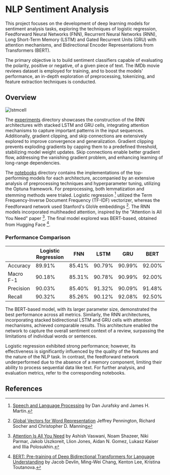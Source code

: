 # NLP Sentiment Analysis

This project focuses on the development of deep learning models for sentiment analysis tasks, exploring the techniques of logistic regression, Feedforward Neural Networks (FNN), Recurrent Neural Networks (RNN), Long Short-Term Memory (LSTM) and Gated Recurrent Units (GRU) with attention mechanisms, and Bidirectional Encoder Representations from Transformers (BERT). 

The primary objective is to build sentiment classifiers capable of evaluating the polarity, positive or negative, of a given piece of text. The IMDb movie reviews dataset is employed for training, and to boost the models' performance, an in-depth exploration of preprocessing, tokenizing, and feature extraction techniques is conducted.

## Overview

![lstmcell](https://github.com/Themiscodes/NLP-Sentiment-Analysis/assets/73662635/db808618-fc20-4105-b85d-dd7a6eda475b)

The [experiments](experiments/) directory showcases the construction of the RNN architectures with stacked LSTM and GRU cells, integrating attention mechanisms to capture important patterns in the input sequences. Additionally, gradient clipping, and skip connections are extensively explored to improve convergence and generalization. Gradient clipping prevents exploding gradients by capping them to a predefined threshold, stabilizing model weight updates. Skip connections enable better gradient flow, addressing the vanishing gradient problem, and enhancing learning of long-range dependencies.

The [notebooks](notebooks/) directory contains the implementations of the top-performing models for each architecture, accompanied by an extensive analysis of preprocessing techniques and hyperparameter tuning, utilizing the Optuna framework. For preprocessing, both lemmatization and stemming methods were trialed. Logistic regression [^1] utilized the Term Frequency-Inverse Document Frequency (TF-IDF) vectorizer, whereas the Feedforward network used Stanford's GloVe embeddings [^2]. The RNN models incorporated multiheaded attention, inspired by the "Attention is All You Need" paper [^3]. The final model explored was BERT-based, obtained from Hugging Face [^4].

### Performance Comparison

|   |  Logistic Regression | FNN  | LSTM  |  GRU  | BERT|
|---|---|---|---|---|---|
| Accuracy | 89.91%  | 85.41%  | 90.79%  |  90.99% | 92.00%|
| Macro F-1|  90.18% |  85.31% |  90.78% |  90.99% |92.00% | 
| Precision  | 90.03%  | 85.40%  |  91.32% | 90.09%  |91.48% |
| Recall  | 90.32%  |  85.26% | 90.12%  |  92.08% | 92.50% |

The BERT-based model, with its larger parameter size, demonstrated the best performance across all metrics. Similarly, the RNN architectures, incorporating stacked bidirectional LSTM and GRU cells with attention mechanisms, achieved comparable results. This architecture enabled the network to capture the overall sentiment context of a review, surpassing the limitations of individual words or sentences.

Logistic regression exhibited strong performance; however, its effectiveness is significantly influenced by the quality of the features and the nature of the NLP task. In contrast, the feedforward network underperformed due to the absence of a memory component, limiting their ability to process sequential data like text. For further analysis, and evaluation metrics, refer to the corresponding notebooks.

## References

[^1]: [Speech and Language Processing](https://web.stanford.edu/~jurafsky/slp3/) by Dan Jurafsky and James H. Martin.

[^2]: [Global Vectors for Word Representation](https://nlp.stanford.edu/projects/glove/) Jeffrey Pennington, Richard Socher and Christopher D. Manning

[^3]: [Attention Is All You Need](https://arxiv.org/pdf/1706.03762.pdf) by Ashish Vaswani, Noam Shazeer, Niki Parmar, Jakob Uszkoreit, Llion Jones, Aidan N. Gomez, Lukasz Kaiser and Illia Polosukhin.

[^4]: [BERT: Pre-training of Deep Bidirectional Transformers for Language Understanding](https://arxiv.org/abs/1810.04805) by Jacob Devlin, Ming-Wei Chang, Kenton Lee, Kristina Toutanova.
